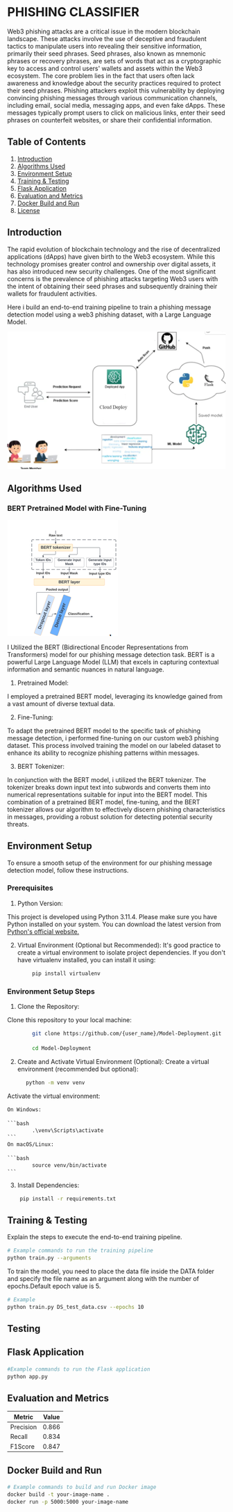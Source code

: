 # PHISHING CLASSIFIER


Web3 phishing attacks are a critical issue in the modern blockchain landscape. These
attacks involve the use of deceptive and fraudulent tactics to manipulate users into revealing
their sensitive information, primarily their seed phrases. Seed phrases, also known as
mnemonic phrases or recovery phrases, are sets of words that act as a cryptographic key to
access and control users' wallets and assets within the Web3 ecosystem.
The core problem lies in the fact that users often lack awareness and knowledge about the
security practices required to protect their seed phrases. Phishing attackers exploit this
vulnerability by deploying convincing phishing messages through various communication
channels, including email, social media, messaging apps, and even fake dApps. These
messages typically prompt users to click on malicious links, enter their seed phrases on
counterfeit websites, or share their confidential information.

## Table of Contents

1. [Introduction](#introduction)
2. [Algorithms Used](#ml-dl-algorithms)
3. [Environment Setup](#environment-setup)
4. [Training & Testing ](#training-pipeline)
5. [Flask Application](#flask-application)
6. [Evaluation and Metrics](#evaluation-and-metrics)
7. [Docker Build and Run](#docker)
8. [License](#license)

## Introduction

The rapid evolution of blockchain technology and the rise of decentralized applications
(dApps) have given birth to the Web3 ecosystem. While this technology promises greater
control and ownership over digital assets, it has also introduced new security challenges.
One of the most significant concerns is the prevalence of phishing attacks targeting Web3
users with the intent of obtaining their seed phrases and subsequently draining their wallets
for fraudulent activities.

Here i build an end-to-end training pipeline to train a phishing
message detection model using a web3 phishing dataset, with a Large Language Model.

![Architecture](image-2.png)


## Algorithms Used

### BERT Pretrained Model with Fine-Tuning

![Bert General Architecture ](image-1.png)

I Utilized the BERT (Bidirectional Encoder Representations from Transformers) model for our phishing message detection task. BERT is a powerful Large Language Model (LLM) that excels in capturing contextual information and semantic nuances in natural language.

1. Pretrained Model:

I employed a pretrained BERT model, leveraging its knowledge gained from a vast amount of diverse textual data.

2. Fine-Tuning:

To adapt the pretrained BERT model to the specific task of phishing message detection, i performed fine-tuning on our custom web3 phishing dataset. This process involved training the model on our labeled dataset to enhance its ability to recognize phishing patterns within messages.

3. BERT Tokenizer:

In conjunction with the BERT model, i utilized the BERT tokenizer. The tokenizer breaks down input text into subwords and converts them into numerical representations suitable for input into the BERT model.
This combination of a pretrained BERT model, fine-tuning, and the BERT tokenizer allows our algorithm to effectively discern phishing characteristics in messages, providing a robust solution for detecting potential security threats.




## Environment Setup

To ensure a smooth setup of the environment for our phishing message detection model, follow these instructions.

### Prerequisites
1. Python Version:

This project is developed using Python 3.11.4. Please make sure you have Python installed on your system. You can download the latest version from [Python's official website.](https://www.python.org/)

2. Virtual Environment (Optional but Recommended):
It's good practice to create a virtual environment to isolate project dependencies. If you don't have virtualenv installed, you can install it using:

```bash
        pip install virtualenv
```

### Environment Setup Steps
1. Clone the Repository:

Clone this repository to your local machine:

```bash
        git clone https://github.com/{user_name}/Model-Deployment.git

        cd Model-Deployment

```
2. Create and Activate Virtual Environment (Optional):
    Create a virtual environment (recommended but optional):
```bash
      python -m venv venv
```

Activate the virtual environment:

    On Windows:

    ```bash
            .\venv\Scripts\activate
    ```      
    On macOS/Linux:

    ```bash
            source venv/bin/activate
    ```   
3. Install Dependencies:

```bash
    pip install -r requirements.txt
```
## Training & Testing 

Explain the steps to execute the end-to-end training pipeline.

```bash
# Example commands to run the training pipeline
python train.py --arguments
```

To train the model, you need to place the data file inside the DATA folder and specify the file name as an argument along with the number of epochs.Default epoch value is 5.

```bash
# Example 
python train.py DS_test_data.csv --epochs 10
```

## Testing


## Flask Application
```bash
#Example commands to run the Flask application
python app.py 
```


## Evaluation and Metrics

|Metric|Value|
|-----  | ----- |
|Precision|	0.866|
|Recall|	0.834|
|F1Score|	0.847|



## Docker Build and Run

```bash
# Example commands to build and run Docker image
docker build -t your-image-name .
docker run -p 5000:5000 your-image-name
```

